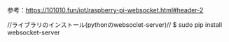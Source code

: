 参考：https://101010.fun/iot/raspberry-pi-websocket.html#header-2

//ライブラリのインストール(pythonのwebsoclet-server)//
$ sudo pip install websocket-server


